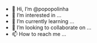 - 👋 Hi, I’m @popopolinha
- 👀 I’m interested in ...
- 🌱 I’m currently learning ...
- 💞️ I’m looking to collaborate on ...
- 📫 How to reach me ...

<!---
popopolinha/popopolinha is a ✨ special ✨ repository because its `README.md` (this file) appears on your GitHub profile.
You can click the Preview link to take a look at your changes.
--->
